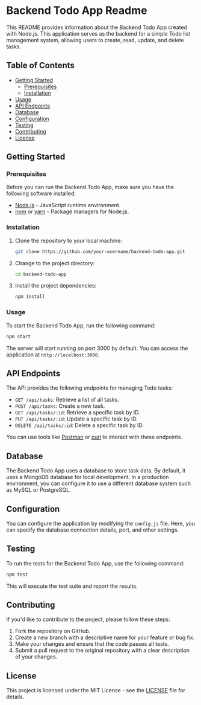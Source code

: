 # Backend Todo App Readme

This README provides information about the Backend Todo App created with Node.js. This application serves as the backend for a simple Todo list management system, allowing users to create, read, update, and delete tasks.

## Table of Contents

- [Getting Started](#getting-started)
  - [Prerequisites](#prerequisites)
  - [Installation](#installation)
- [Usage](#usage)
- [API Endpoints](#api-endpoints)
- [Database](#database)
- [Configuration](#configuration)
- [Testing](#testing)
- [Contributing](#contributing)
- [License](#license)

## Getting Started

### Prerequisites

Before you can run the Backend Todo App, make sure you have the following software installed:

- [Node.js](https://nodejs.org/) - JavaScript runtime environment.
- [npm](https://www.npmjs.com/) or [yarn](https://yarnpkg.com/) - Package managers for Node.js.

### Installation

1. Clone the repository to your local machine:

   ```bash
   git clone https://github.com/your-username/backend-todo-app.git
   ```

2. Change to the project directory:

   ```bash
   cd backend-todo-app
   ```

3. Install the project dependencies:

   ```bash
   npm install
   ```

### Usage

To start the Backend Todo App, run the following command:

```bash
npm start
```

The server will start running on port 3000 by default. You can access the application at `http://localhost:3000`.

## API Endpoints

The API provides the following endpoints for managing Todo tasks:

- `GET /api/tasks`: Retrieve a list of all tasks.
- `POST /api/tasks`: Create a new task.
- `GET /api/tasks/:id`: Retrieve a specific task by ID.
- `PUT /api/tasks/:id`: Update a specific task by ID.
- `DELETE /api/tasks/:id`: Delete a specific task by ID.

You can use tools like [Postman](https://www.postman.com/) or [curl](https://curl.se/) to interact with these endpoints.

## Database

The Backend Todo App uses a database to store task data. By default, it uses a MongoDB database for local development. In a production environment, you can configure it to use a different database system such as MySQL or PostgreSQL.

## Configuration

You can configure the application by modifying the `config.js` file. Here, you can specify the database connection details, port, and other settings.

## Testing

To run the tests for the Backend Todo App, use the following command:

```bash
npm test
```

This will execute the test suite and report the results.

## Contributing

If you'd like to contribute to the project, please follow these steps:

1. Fork the repository on GitHub.
2. Create a new branch with a descriptive name for your feature or bug fix.
3. Make your changes and ensure that the code passes all tests.
4. Submit a pull request to the original repository with a clear description of your changes.

## License

This project is licensed under the MIT License - see the [LICENSE](LICENSE) file for details.
